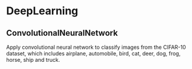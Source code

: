 # DeepLearning

## ConvolutionalNeuralNetwork
Apply convolutional neural network to classify images from the CIFAR-10 dataset, which includes airplane, automobile, bird, cat, deer, dog, frog, horse, ship and truck.
